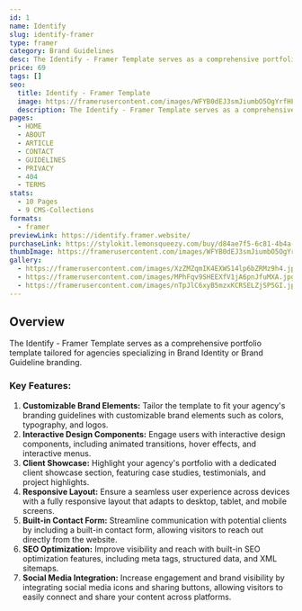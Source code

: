 ```yaml
---
id: 1
name: Identify
slug: identify-framer
type: framer
category: Brand Guidelines
desc: The Identify - Framer Template serves as a comprehensive portfolio template tailored for agencies specializing in Brand Identity or Brand Guideline branding.
price: 69
tags: []
seo:
  title: Identify - Framer Template
  image: https://framerusercontent.com/images/WFYB0dEJ3smJiumbO5OgYrfHFc.jpg?scale-down-to=1024
  description: The Identify - Framer Template serves as a comprehensive portfolio template tailored for agencies specializing in Brand Identity or Brand Guideline branding.
pages:
  - HOME
  - ABOUT
  - ARTICLE
  - CONTACT
  - GUIDELINES
  - PRIVACY
  - 404
  - TERMS
stats:
  - 10 Pages
  - 9 CMS-Collections
formats:
  - framer
previewLink: https://identify.framer.website/
purchaseLink: https://stylokit.lemonsqueezy.com/buy/d84ae7f5-6c81-4b4a-b989-a9dd1918ff04
thumbImage: https://framerusercontent.com/images/WFYB0dEJ3smJiumbO5OgYrfHFc.jpg?scale-down-to=1024
gallery:
  - https://framerusercontent.com/images/XzZMZqmIK4EXWS14lp6bZRMz9h4.jpg?scale-down-to=1024
  - https://framerusercontent.com/images/MPhFqv9SHEEXfV1jA6pnJfuMXA.jpg?scale-down-to=1024
  - https://framerusercontent.com/images/nTpJlC6xyB5mzxKCRSELZjSP5GI.jpg?scale-down-to=1024
---
```


## Overview

The Identify - Framer Template serves as a comprehensive portfolio template tailored for agencies specializing in Brand Identity or Brand Guideline branding.

### Key Features:

1. **Customizable Brand Elements:** Tailor the template to fit your agency's branding guidelines with customizable brand elements such as colors, typography, and logos.
2. **Interactive Design Components:** Engage users with interactive design components, including animated transitions, hover effects, and interactive menus.
3. **Client Showcase:** Highlight your agency's portfolio with a dedicated client showcase section, featuring case studies, testimonials, and project highlights.
4. **Responsive Layout:** Ensure a seamless user experience across devices with a fully responsive layout that adapts to desktop, tablet, and mobile screens.
5. **Built-in Contact Form:** Streamline communication with potential clients by including a built-in contact form, allowing visitors to reach out directly from the website.
6. **SEO Optimization:** Improve visibility and reach with built-in SEO optimization features, including meta tags, structured data, and XML sitemaps.
7. **Social Media Integration:** Increase engagement and brand visibility by integrating social media icons and sharing buttons, allowing visitors to easily connect and share your content across platforms.
